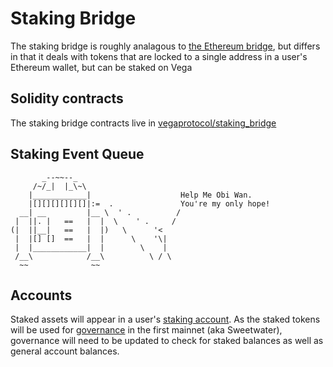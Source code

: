 # Staking Bridge

The staking bridge is roughly analagous to [the Ethereum bridge](../protocol/0031-ethereum-bridge-spec.md), but differs in that it deals with tokens that are locked to a single address in a user's Ethereum wallet, but can be staked on Vega

## Solidity contracts
The staking bridge contracts live in [vegaprotocol/staking_bridge](https://github.com/vegaprotocol/Staking_Bridge)

## Staking Event Queue
```
       _--~~--_
     /~/_|  |_\~\
    |____________|                    Help Me Obi Wan.
    |[][][][][][]|:=  .               You're my only hope!
  __| __         |__ \  ' .          /
 |  ||. |   ==   |  |  \    ' .     /
(|  ||__|   ==   |  |)   \      '<
 |  |[] []  ==   |  |      \    '\|
 |  |____________|  |        \    |
 /__\            /__\          \ / \
  ~~              ~~

```

## Accounts
Staked assets will appear in a user's [staking account](../protocol/0013-accounts.md). As the staked tokens will be used for [governance](../protocol/0028-governance.md) in the first mainnet (aka Sweetwater), governance will need to be updated to check for staked balances as well as general account balances.
